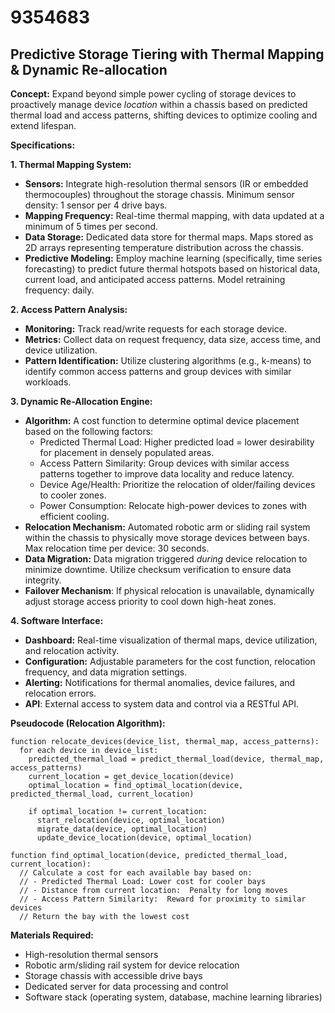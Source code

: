 # 9354683

## Predictive Storage Tiering with Thermal Mapping & Dynamic Re-allocation

**Concept:** Expand beyond simple power cycling of storage devices to proactively manage device *location* within a chassis based on predicted thermal load and access patterns, shifting devices to optimize cooling and extend lifespan.

**Specifications:**

**1. Thermal Mapping System:**

*   **Sensors:** Integrate high-resolution thermal sensors (IR or embedded thermocouples) throughout the storage chassis. Minimum sensor density: 1 sensor per 4 drive bays.
*   **Mapping Frequency:** Real-time thermal mapping, with data updated at a minimum of 5 times per second.
*   **Data Storage:** Dedicated data store for thermal maps. Maps stored as 2D arrays representing temperature distribution across the chassis.
*   **Predictive Modeling:** Employ machine learning (specifically, time series forecasting) to predict future thermal hotspots based on historical data, current load, and anticipated access patterns.  Model retraining frequency: daily.

**2. Access Pattern Analysis:**

*   **Monitoring:** Track read/write requests for each storage device.
*   **Metrics:** Collect data on request frequency, data size, access time, and device utilization.
*   **Pattern Identification:** Utilize clustering algorithms (e.g., k-means) to identify common access patterns and group devices with similar workloads.

**3. Dynamic Re-Allocation Engine:**

*   **Algorithm:** A cost function to determine optimal device placement based on the following factors:
    *   Predicted Thermal Load: Higher predicted load = lower desirability for placement in densely populated areas.
    *   Access Pattern Similarity: Group devices with similar access patterns together to improve data locality and reduce latency.
    *   Device Age/Health: Prioritize the relocation of older/failing devices to cooler zones.
    *   Power Consumption: Relocate high-power devices to zones with efficient cooling.
*   **Relocation Mechanism:** Automated robotic arm or sliding rail system within the chassis to physically move storage devices between bays.  Max relocation time per device: 30 seconds.
*   **Data Migration:** Data migration triggered *during* device relocation to minimize downtime.  Utilize checksum verification to ensure data integrity.
*   **Failover Mechanism**: If physical relocation is unavailable, dynamically adjust storage access priority to cool down high-heat zones.

**4. Software Interface:**

*   **Dashboard:** Real-time visualization of thermal maps, device utilization, and relocation activity.
*   **Configuration:** Adjustable parameters for the cost function, relocation frequency, and data migration settings.
*   **Alerting:** Notifications for thermal anomalies, device failures, and relocation errors.
*   **API**: External access to system data and control via a RESTful API.

**Pseudocode (Relocation Algorithm):**

```
function relocate_devices(device_list, thermal_map, access_patterns):
  for each device in device_list:
    predicted_thermal_load = predict_thermal_load(device, thermal_map, access_patterns)
    current_location = get_device_location(device)
    optimal_location = find_optimal_location(device, predicted_thermal_load, current_location)

    if optimal_location != current_location:
      start_relocation(device, optimal_location)
      migrate_data(device, optimal_location)
      update_device_location(device, optimal_location)

function find_optimal_location(device, predicted_thermal_load, current_location):
  // Calculate a cost for each available bay based on:
  // - Predicted Thermal Load: Lower cost for cooler bays
  // - Distance from current location:  Penalty for long moves
  // - Access Pattern Similarity:  Reward for proximity to similar devices
  // Return the bay with the lowest cost
```

**Materials Required:**

*   High-resolution thermal sensors
*   Robotic arm/sliding rail system for device relocation
*   Storage chassis with accessible drive bays
*   Dedicated server for data processing and control
*   Software stack (operating system, database, machine learning libraries)